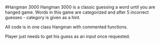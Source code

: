 #Hangman 3000
Hangman 3000 is a classic guessing a word until you are hanged game. Words in this game are categorized and after 5 incorrect guesses - category is given as a hint.

All code is in one class Hangman with commented functions.

Player just needs to get his guess as an input once requested.
